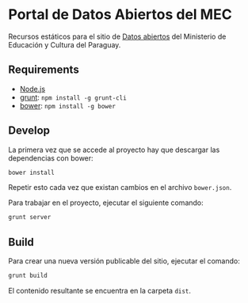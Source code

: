 # Portal de Datos Abiertos del MEC

Recursos estáticos para el sitio de [Datos abiertos](http://datos.mec.gov.py) del Ministerio de Educación y Cultura del Paraguay.

## Requirements

  * [Node.js](http://nodejs.org)
  * [grunt](http://gruntjs.com/): `npm install -g grunt-cli`
  * [bower](http://bower.io): `npm install -g bower`

## Develop

La primera vez que se accede al proyecto hay que descargar las dependencias con bower:

```bash
bower install
```

Repetir esto cada vez que existan cambios en el archivo `bower.json`.

Para trabajar en el proyecto, ejecutar el siguiente comando:

```bash
grunt server
```

## Build

Para crear una nueva versión publicable del sitio, ejecutar el comando:

```bash
grunt build
```

El contenido resultante se encuentra en la carpeta `dist`.